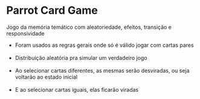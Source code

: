 <h1> Parrot Card Game</h1>



<p>Jogo da memória temático com aleatoriedade, efeitos, transição e responsividade</p>

<ul>
<li>Foram usados as regras gerais onde só é válido jogar com cartas pares</li>
</br>
<li>Distribuição aleatória pra simular um verdadeiro jogo</li>
</br>
<li>Ao selecionar cartas diferentes, as mesmas serão desviradas, ou seja voltarão ao estado inicial</li>
</br>

<li>E ao selecionar cartas iguais, elas ficarão viradas</li>
</ul>


